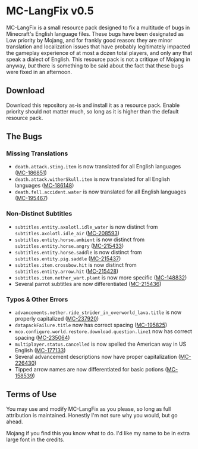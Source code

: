 # MC-LangFix v0.5

MC-LangFix is a small resource pack designed to fix a multitude of bugs in Minecraft's English language files. These bugs have been designated as Low priority by Mojang, and for frankly good reason: they are minor translation and localization issues that have probably legitimately impacted the gameplay experience of at most a dozen total players, and only any that speak a dialect of English. This resource pack is not a critique of Mojang in anyway, *but* there is something to be said about the fact that these bugs were fixed in an afternoon.

## Download

Download this repository as-is and install it as a resource pack. Enable priority should not matter much, so long as it is higher than the default resource pack.

## The Bugs

### Missing Translations

* `death.attack.sting.item` is now translated for all English languages ([MC-186851](https://bugs.mojang.com/browse/MC-186851))
* `death.attack.witherSkull.item` is now translated for all English languages ([MC-186148](https://bugs.mojang.com/browse/MC-186148))
* `death.fell.accident.water` is now translated for all English languages ([MC-195467](https://bugs.mojang.com/browse/MC-195467))

### Non-Distinct Subtitles

* `subtitles.entity.axolotl.idle_water` is now distinct from `subtitles.axolotl.idle_air` ([MC-208593](https://bugs.mojang.com/browse/MC-208593))
* `subtitles.entity.horse.ambient` is now distinct from `subtitles.entity.horse.angry` ([MC-215433](https://bugs.mojang.com/browse/MC-215433))
* `subtitles.entity.horse.saddle` is now distinct from `subtitles.entity.pig.saddle` ([MC-215437](https://bugs.mojang.com/browse/MC-215437))
* `subtitles.item.crossbow.hit` is now distinct from `subtitles.entity.arrow.hit` ([MC-215428](https://bugs.mojang.com/browse/MC-215428))
* `subtitles.item.nether_wart.plant` is now more specific ([MC-148832](https://bugs.mojang.com/browse/MC-148832))
* Several parrot subtitles are now differentiated ([MC-215436](https://bugs.mojang.com/browse/MC-215436))

### Typos & Other Errors

* `advancements.nether.ride_strider_in_overworld_lava.title` is now properly capitalized ([MC-237920](https://bugs.mojang.com/browse/MC-237920))
* `datapackFailure.title` now has correct spacing ([MC-195825](https://bugs.mojang.com/browse/MC-195825))
* `mco.configure.world.restore.download.question.line1` now has correct spacing ([MC-235064](https://bugs.mojang.com/browse/MC-235064))
* `multiplayer.status.cancelled` is now spelled the American way in US English ([MC-177133](https://bugs.mojang.com/browse/MC-177133))
* Several advancement descriptions now have proper capitalization ([MC-226430](https://bugs.mojang.com/browse/MC-226430))
* Tipped arrow names are now differentiated for basic potions ([MC-158539](https://bugs.mojang.com/browse/MC-158539))

## Terms of Use

You may use and modify MC-LangFix as you please, so long as full attribution is maintained. Honestly I'm not sure why you would, but go ahead.

Mojang if you find this you know what to do. I'd like my name to be in extra large font in the credits.
